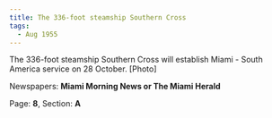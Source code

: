 ```yaml
---  
title: The 336-foot steamship Southern Cross  
tags:  
  - Aug 1955  
---  
```

  
The 336-foot steamship Southern Cross will establish Miami - South America service on 28 October. [Photo]  
  
Newspapers: **Miami Morning News or The Miami Herald**  
  
Page: **8**, Section: **A** 
